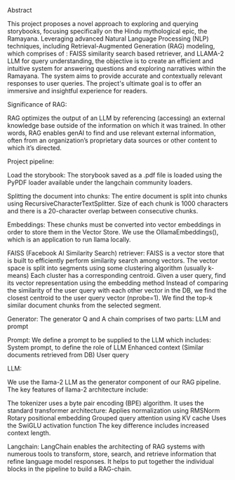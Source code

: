 Abstract

This project proposes a novel approach to exploring and querying storybooks, focusing specifically on the Hindu mythological epic, the Ramayana. Leveraging advanced Natural Language Processing (NLP) techniques, including Retrieval-Augmented Generation (RAG) modeling, which comprises of : FAISS similarity search based retriever,  and LLAMA-2  LLM for query understanding, the objective is to create an efficient and intuitive system for answering questions and exploring narratives within the Ramayana. The system aims to provide accurate and contextually relevant responses to user queries. The project's ultimate goal is to offer an immersive and insightful experience for readers.

Significance of RAG:

RAG optimizes the output of an LLM by referencing (accessing) an external knowledge base outside of the information on which it was trained. In other words, RAG enables genAI to find and use relevant external information, often from an organization’s proprietary data sources or other content to which it’s directed.

Project pipeline:

Load the storybook:
The storybook saved as a .pdf file is loaded using the PyPDF loader available under the langchain community loaders.

Splitting the document into chunks:
The entire document is split into chunks using RecursiveCharacterTextSplitter.
Size of each chunk is 1000 characters and there is a 20-character overlap between consecutive chunks.

Embeddings:
These chunks must be converted into vector embeddings in order to store them in the Vector Store. We use the OllamaEmbeddings(), which is an application to run llama locally.

FAISS (Facebook AI Similarity Search) retriever:
FAISS is a vector store that is built to efficiently perform similarity search among vectors.
The vector space is split into segments using some clustering algorithm (usually k-means)
Each cluster has a corresponding centroid.
Given a user query, find its vector representation using the embedding method
Instead of comparing the similarity of the user query with each other vector in the DB, we find the closest centroid to the user query vector (nprobe=1).
 We find the top-k similar document chunks from the selected segment.

Generator:
The generator Q and A chain comprises of two parts: LLM and prompt

Prompt:
We define a prompt to be supplied to the LLM which includes:
System prompt, to define the role of LLM
Enhanced context (Similar documents retrieved from DB)
User query

LLM:

We use the llama-2 LLM as the generator component of our RAG pipeline.
The key features of llama-2 architecture include:

The tokenizer uses a byte pair encoding (BPE) algorithm.
It uses the standard transformer architecture:
Applies normalization using RMSNorm
Rotary positional embedding
Grouped query attention using KV cache
Uses the SwiGLU activation function
The key difference includes increased context length.

Langchain:
LangChain enables the architecting of RAG systems with numerous tools to transform, store, search, and retrieve information that refine language model responses. It helps to put together the individual blocks in the pipeline to build a RAG-chain.





